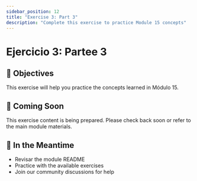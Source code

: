 ```yaml
---
sidebar_position: 12
title: "Exercise 3: Part 3"
description: "Complete this exercise to practice Module 15 concepts"
---
```


# Ejercicio 3: Partee 3

## 🎯 Objectives

This exercise will help you practice the concepts learned in Módulo 15.

## 📝 Coming Soon

This exercise content is being prepared. Please check back soon or refer to the main module materials.

## 🚀 In the Meantime

- Revisar the module README
- Practice with the available exercises
- Join our community discussions for help
